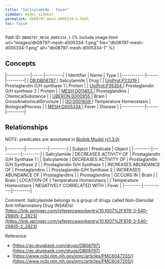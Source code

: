 ```yaml
---
title: "Salicylamide - Fever"
sidebar: mydoc_sidebar
permalink: db08797-mesh-d005334-1.html
toc: false 
---
```



Path ID: `DB08797_MESH_D005334_1`
{% include image.html url="images/db08797-mesh-d005334-1.png" file="db08797-mesh-d005334-1.png" alt="db08797-mesh-d005334-1" %}

## Concepts

|------------|------|---------|
| Identifier | Name | Type    |
|------------|------|---------|
| <a href="https://identifiers.org/DB:DB08797">DB:DB08797 </a> | Salicylamide | Drug |
| <a href="https://identifiers.org/UniProt:P23219">UniProt:P23219 </a> | Prostaglandin G/H synthase 1 | Protein |
| <a href="https://identifiers.org/UniProt:P35354">UniProt:P35354 </a> | Prostaglandin G/H synthase 2 | Protein |
| <a href="https://identifiers.org/MESH:D011453">MESH:D011453 </a> | Prostaglandins | ChemicalSubstance |
| <a href="https://identifiers.org/UBERON:0000955">UBERON:0000955 </a> | Brain | GrossAnatomicalStructure |
| <a href="https://identifiers.org/GO:0001659">GO:0001659 </a> | Temperature Homeostasis | BiologicalProcess |
| <a href="https://identifiers.org/MESH:D005334">MESH:D005334 </a> | Fever | Disease |
|------------|------|---------|

## Relationships


NOTE: predicates are annotated in <a href="https://github.com/biolink/biolink-model/releases/tag/v1.3.0">Biolink Model (v1.3.0)</a>

|---------|-----------|---------|
| Subject | Predicate | Object  |
|---------|-----------|---------|
| Salicylamide | DECREASES ACTIVITY OF | Prostaglandin G/H Synthase 1 |
| Salicylamide | DECREASES ACTIVITY OF | Prostaglandin G/H Synthase 2 |
| Prostaglandin G/H Synthase 1 | INCREASES ABUNDANCE OF | Prostaglandins |
| Prostaglandin G/H Synthase 2 | INCREASES ABUNDANCE OF | Prostaglandins |
| Prostaglandins | OCCURS IN | Brain |
| Brain | LOCATION OF | Temperature Homeostasis |
| Temperature Homeostasis | NEGATIVELY CORRELATED WITH | Fever |
|---------|-----------|---------|

Comment: Salicylamide belongs to a group of drugs called Non-Steroidal Anti-Inflammatory Drug (NSAIDs) [https://link.springer.com/referenceworkentry/10.1007%2F978-3-540-29805-2_2823](https://link.springer.com/referenceworkentry/10.1007%2F978-3-540-29805-2_2823)

Reference: 
  - [https://go.drugbank.com/drugs/DB08797](https://go.drugbank.com/drugs/DB08797)
  - [https://www.ncbi.nlm.nih.gov/pmc/articles/PMC6047205/](https://www.ncbi.nlm.nih.gov/pmc/articles/PMC6047205/)
